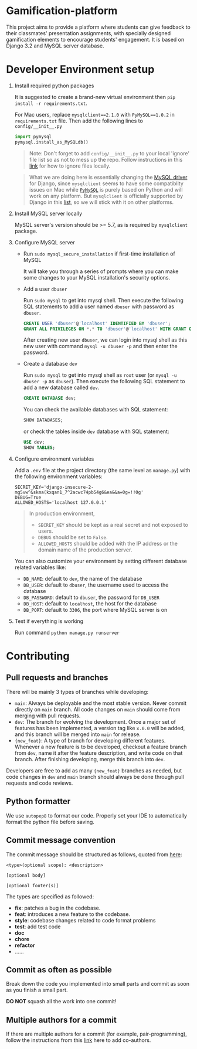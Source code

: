 # Gamification-platform

This project aims to provide a platform where students can give feedback to 
their classmates' presentation assignments, with specially designed gamification 
elements to encourage students' engagement. It is based on Django 3.2 and MySQL 
server database.

# Developer Environment setup

1. Install required python packages

    It is suggested to create a brand-new virtual environment then `pip install -r requirements.txt`.
   
    For Mac users, replace `mysqlclient==2.1.0` with `PyMySQL==1.0.2` in `requirements.txt` file. Then add the following lines to `config/__init__.py`

    ```python
    import pymysql
    pymysql.install_as_MySQLdb()
    ```

    > Note: Don't forget to add `config/__init__.py` to your local 'ignore' file
    > list so as not to mess up the repo. Follow instructions in this [link](https://docs.github.com/en/get-started/getting-started-with-git/ignoring-files#excluding-local-files-without-creating-a-gitignore-file)
    > for how to ignore files locally.

    > What we are doing here is essentially changing the [MySQL driver](https://docs.djangoproject.com/en/3.2/ref/databases/#mysql-db-api-drivers) for Django,
    since `mysqlclient` seems to have some compatiblity issues on Mac while [`PyMySQL`](https://pypi.org/project/PyMySQL/)
    is purely based on Python and will work on any platform. But `mysqlclient` is
    officially supported by Django in this [list](https://docs.djangoproject.com/en/3.2/ref/databases/#mysql-db-api-drivers), so we will stick with it on other platforms.

2. Install MySQL server locally

    MySQL server's version should be >= 5.7, as is required by `mysqlclient` package.

3. Configure MySQL server

    - Run `sudo mysql_secure_installation` if first-time installation of MySQL

      It will take you through a series of prompts where you can make some 
      changes to your MySQL installation's security options.
    
    - Add a user `dbuser`

      Run `sudo mysql` to get into mysql shell. Then execute the following SQL
      statements to add a user named `dbuser` with password as `dbuser`.

      ```sql
      CREATE USER 'dbuser'@'localhost' IDENTIFIED BY 'dbuser';
      GRANT ALL PRIVILEGES ON *.* TO 'dbuser'@'localhost' WITH GRANT OPTION;
      ```

      After creating new user `dbuser`, we can login into mysql shell as this
      new user with command `mysql -u dbuser -p` and then enter the password.
    
    - Create a database `dev`

      Run `sudo mysql` to get into mysql shell as `root` user (or `mysql -u dbuser -p`
      as `dbuser`). Then execute the following SQL statement to add a new
      database called `dev`.

      ```sql
      CREATE DATABASE dev;
      ```

      You can check the available databases with SQL statement:

      ```sql
      SHOW DATABASES;
      ```

      or check the tables inside `dev` database with SQL statement:

      ```sql
      USE dev;
      SHOW TABLES;
      ```

4. Configure environment variables

    Add a `.env` file at the project directory (the same level as `manage.py`)
    with the following environment variables:

    ```
    SECRET_KEY='django-insecure-2-mg5vw^&skma(kxqan1_7^2acwc74pb54g6&ea&&a=0g=!!0g'
    DEBUG=True
    ALLOWED_HOSTS='localhost 127.0.0.1'
    ```

    > In production environment,
    > - `SECRET_KEY` should be kept as a real secret and not exposed to users.
    > - `DEBUG` should be set to `False`.
    > - `ALLOWED_HOSTS` should be added with the IP address or the domain name 
    > of the production server.
    
    You can also customize your environment by setting different database related
    variables like:
    - `DB_NAME`: default to `dev`, the name of the database
    - `DB_USER`: default to `dbuser`, the username used to access the database
    - `DB_PASSWORD`: default to `dbuser`, the password for `DB_USER`
    - `DB_HOST`: default to `localhost`, the host for the database
    - `DB_PORT`: default to `3306`, the port where MySQL server is on

5. Test if everything is working

    Run command `python manage.py runserver`

# Contributing

## Pull requests and branches

There will be mainly 3 types of branches while developing:
- `main`: Always be deployable and the most stable version. Never commit directly
          on `main` branch. All code changes on `main` should come from merging
          with pull requests.
- `dev`: The branch for evolving the development. Once a major set of features
         has been implemented, a version tag like `x.0.0` will be added, and this
         branch will be merged into `main` for release.
- `{new_feat}`: A type of branch for developing different features. Whenever a 
          new feature is to be developed, checkout a feature branch from `dev`,
          name it after the feature description, and write code on that branch.
          After finishing developing, merge this branch into `dev`.

Developers are free to add as many `{new_feat}` branches as needed, but code
changes in `dev` and `main` branch should always be done through pull requests
and code reviews.

## Python formatter

We use `autopep8` to format our code. Properly set your IDE to automatically 
format the python file before saving.

## Commit message convention

The commit message should be structured as follows, quoted from [here](https://www.conventionalcommits.org/en/v1.0.0/):

```
<type>(optional scope): <description>

[optional body]

[optional footer(s)]
```

The types are specified as followed:
- **fix**: patches a bug in the codebase.
- **feat**: introduces a new feature to the codebase.
- **style**: codebase changes related to code format problems
- **test**: add test code
- **doc**
- **chore**
- **refactor**
- ......

## Commit as often as possible

Break down the code you implemented into small parts and commit as soon as you
finish a small part.

**DO NOT** squash all the work into one commit!

## Multiple authors for a commit

If there are multiple authors for a commit (for example, pair-programming), follow the instructions from this
[link](https://docs.github.com/en/pull-requests/committing-changes-to-your-project/creating-and-editing-commits/creating-a-commit-with-multiple-authors#creating-co-authored-commits-on-the-command-line)
here to add co-authors.